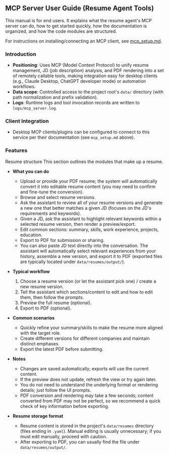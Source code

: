 ## MCP Server User Guide (Resume Agent Tools)

This manual is for end users. It explains what the resume agent's MCP server can do, how to get started quickly, how the documentation is organized, and how the code modules are structured.

For instructions on installing/connecting an MCP client, see [mcp_setup.md](./mcp_setup.md).

### Introduction
- **Positioning**: Uses MCP (Model Context Protocol) to unify resume management, JD (job description) analysis, and PDF rendering into a set of remotely callable tools, making integration easy for desktop clients (e.g., Claude Desktop, ChatGPT developer mode) or automation workflows.
- **Data scope**: Controlled access to the project root's `data/` directory (with path normalization and prefix validation).
- **Logs**: Runtime logs and tool invocation records are written to `logs/mcp_server.log`.
 
### Client Integration
- Desktop MCP clients/plugins can be configured to connect to this service per their documentation (see `mcp_setup.md` above).

### Features

Resume structure
This section outlines the modules that make up a resume.

- **What you can do**
  - Upload or provide your PDF resume; the system will automatically convert it into editable resume content (you may need to confirm and fine-tune the conversion).
  - Browse and select resume versions.
  - Ask the assistant to review all of your resume versions and generate a new one that better matches a given JD (focuses on the JD's requirements and keywords).
  - Given a JD, ask the assistant to highlight relevant keywords within a selected resume version, then render a preview/export.
  - Edit common sections: summary, skills, work experience, projects, education.
  - Export to PDF for submission or sharing.
  - You can also paste JD text directly into the conversation. The assistant will automatically select relevant experiences from your history, assemble a new version, and export it to PDF (exported files are typically located under `data/resumes/output/`).

- **Typical workflow**
  1. Choose a resume version (or let the assistant pick one) / create a new resume version.
  2. Tell the assistant which sections/content to edit and how to edit them, then follow the prompts.
  3. Preview the full resume (optional).
  4. Export to PDF (optional).

- **Common scenarios**
  - Quickly refine your summary/skills to make the resume more aligned with the target role.
  - Create different versions for different companies and maintain distinct emphases.
  - Export the latest PDF before submitting.

- **Notes**
  - Changes are saved automatically; exports will use the current content.
  - If the preview does not update, refresh the view or try again later.
  - You do not need to understand the underlying format or rendering details; just follow the UI prompts.
  - PDF conversion and rendering may take a few seconds; content converted from PDF may not be perfect, so we recommend a quick check of key information before exporting.
 
- **Resume storage format**
  - Resume content is stored in the project's `data/resumes` directory (files ending in `.yaml`). Manual editing is usually unnecessary; if you must edit manually, proceed with caution.
  - After exporting to PDF, you can usually find the file under `data/resumes/output/`.
